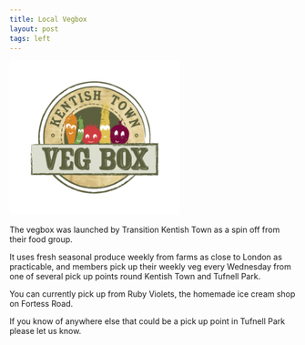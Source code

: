 ```yaml
---
title: Local Vegbox
layout: post
tags: left
---
```


![post.title](/images/vegbox.png)

The vegbox was launched by Transition Kentish Town as a spin off from their food group.

It uses fresh seasonal produce weekly from farms as close to London as practicable, and members pick up their weekly veg every Wednesday from one of several pick up points round Kentish Town and Tufnell Park.

You can currently pick up from Ruby Violets, the homemade ice cream shop on Fortess Road.

If you know of anywhere else that could be a pick up point in Tufnell Park please let us know.
